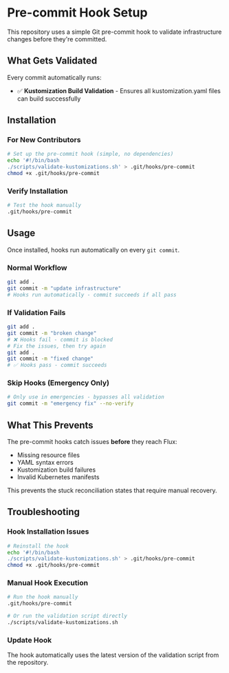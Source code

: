 # Pre-commit Hook Setup

This repository uses a simple Git pre-commit hook to validate infrastructure changes before they're committed.

## What Gets Validated

Every commit automatically runs:

- ✅ **Kustomization Build Validation** - Ensures all kustomization.yaml files can build successfully

## Installation

### For New Contributors

```bash
# Set up the pre-commit hook (simple, no dependencies)
echo '#!/bin/bash
./scripts/validate-kustomizations.sh' > .git/hooks/pre-commit
chmod +x .git/hooks/pre-commit
```

### Verify Installation

```bash
# Test the hook manually
.git/hooks/pre-commit
```

## Usage

Once installed, hooks run automatically on every `git commit`. 

### Normal Workflow
```bash
git add .
git commit -m "update infrastructure"
# Hooks run automatically - commit succeeds if all pass
```

### If Validation Fails
```bash
git add .
git commit -m "broken change"
# ❌ Hooks fail - commit is blocked
# Fix the issues, then try again
git add .
git commit -m "fixed change"
# ✅ Hooks pass - commit succeeds
```

### Skip Hooks (Emergency Only)
```bash
# Only use in emergencies - bypasses all validation
git commit -m "emergency fix" --no-verify
```

## What This Prevents

The pre-commit hooks catch issues **before** they reach Flux:

- Missing resource files
- YAML syntax errors  
- Kustomization build failures
- Invalid Kubernetes manifests

This prevents the stuck reconciliation states that require manual recovery.

## Troubleshooting

### Hook Installation Issues
```bash
# Reinstall the hook
echo '#!/bin/bash
./scripts/validate-kustomizations.sh' > .git/hooks/pre-commit
chmod +x .git/hooks/pre-commit
```

### Manual Hook Execution
```bash
# Run the hook manually
.git/hooks/pre-commit

# Or run the validation script directly
./scripts/validate-kustomizations.sh
```

### Update Hook
The hook automatically uses the latest version of the validation script from the repository.